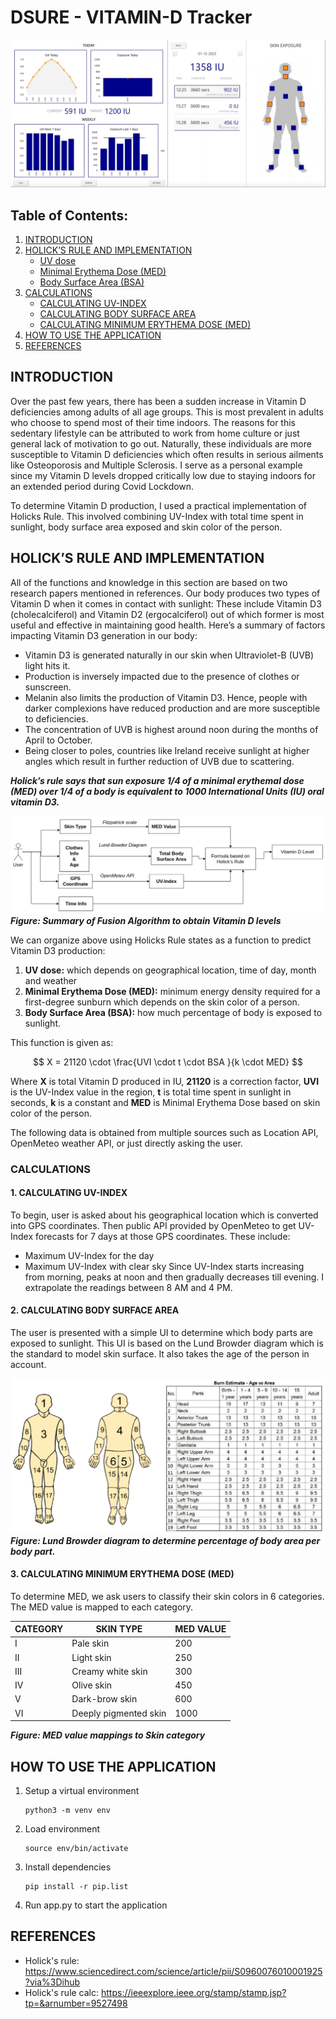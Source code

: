 # DSURE - VITAMIN-D Tracker
![Architecture](img/dsure-h.png)
## Table of Contents:
1. [INTRODUCTION](#introduction)
2. [HOLICK’S RULE AND IMPLEMENTATION](#holicks-rule-and-implementation)
    - [UV dose](#uv-dose)
    - [Minimal Erythema Dose (MED)](#minimal-erythema-dose-med)
    - [Body Surface Area (BSA)](#body-surface-area-bsa)
3. [CALCULATIONS](#calculations)
    - [CALCULATING UV-INDEX](#calculating-uv-index)
    - [CALCULATING BODY SURFACE AREA](#calculating-body-surface-area)
    - [CALCULATING MINIMUM ERYTHEMA DOSE (MED)](#calculating-minimum-erythema-dose-med)
4. [HOW TO USE THE APPLICATION](#how-to-use-the-application)
5. [REFERENCES](#references)

## INTRODUCTION
Over the past few years, there has been a sudden increase in Vitamin D deficiencies among adults of all age groups. This 
is most prevalent in adults who choose to spend most of their time indoors. The reasons for this sedentary lifestyle can 
be attributed to work from home culture or just general lack of motivation to go out. Naturally, these individuals are more 
susceptible to Vitamin D deficiencies which often results in serious ailments like Osteoporosis and Multiple Sclerosis. I 
serve as a personal example since my Vitamin D levels dropped critically low due to staying indoors for an extended period 
during Covid Lockdown.

To determine Vitamin D production, I used a practical implementation of Holicks Rule. This involved combining UV-Index 
with total time spent in sunlight, body surface area exposed and skin color of the person.

## HOLICK’S RULE AND IMPLEMENTATION
All of the functions and knowledge in this section are based on two research papers mentioned in references.
Our body produces two types of Vitamin D when it comes in contact with sunlight: These include Vitamin D3 
(cholecalciferol) and Vitamin D2 (ergocalciferol) out of which former is most useful and effective in maintaining good 
health.
Here’s a summary of factors impacting Vitamin D3 generation in our body:
- Vitamin D3 is generated naturally in our skin when Ultraviolet-B (UVB) light hits it.
- Production is inversely impacted due to the presence of clothes or sunscreen.
- Melanin also limits the production of Vitamin D3. Hence, people with darker complexions have reduced 
production and are more susceptible to deficiencies.
- The concentration of UVB is highest around noon during the months of April to October.
- Being closer to poles, countries like Ireland receive sunlight at higher angles which result in further reduction of 
UVB due to scattering.

***Holick’s rule says that sun exposure 1/4 of a minimal erythemal dose (MED) over 1/4 of a body is equivalent to 1000 
International Units (IU) oral vitamin D3.***

![Architecture](img/architecture.png)
***Figure: Summary of Fusion Algorithm to obtain Vitamin D levels***

We can organize above using Holicks Rule states as a function to predict Vitamin D3 production:
1. **UV dose:** which depends on geographical location, time of day, month and weather
2. **Minimal Erythema Dose (MED):** minimum energy density required for a first-degree sunburn which depends on 
the skin color of a person.
3. **Body Surface Area (BSA):** how much percentage of body is exposed to sunlight.

This function is given as:

$$  
X = 21120 \cdot \frac{UVI \cdot t \cdot BSA  }{k \cdot MED}
$$

Where **X** is total Vitamin D produced in IU, **21120** is a correction factor, **UVI** is the UV-Index value in the region, **t** is total 
time spent in sunlight in seconds, **k** is a constant and **MED** is Minimal Erythema Dose based on skin color of the person.

The following data is obtained from multiple sources such as Location API, OpenMeteo weather API, or just directly asking 
the user.

### CALCULATIONS

#### 1. CALCULATING UV-INDEX
To begin, user is asked about his geographical location which is converted into GPS coordinates.
Then public API provided by OpenMeteo to get UV-Index forecasts for 7 days at those GPS coordinates. These include:
- Maximum UV-Index for the day
- Maximum UV-Index with clear sky
Since UV-Index starts increasing from morning, peaks at noon and then gradually decreases till evening. I extrapolate the 
readings between 8 AM and 4 PM.

#### 2. CALCULATING BODY SURFACE AREA
The user is presented with a simple UI to determine which body parts are exposed to sunlight. This UI is based on the Lund 
Browder diagram which is the standard to model skin surface. It also takes the age of the person in account.

![Lund Bowder mappings](img/lund_bowder.png)
***Figure: Lund Browder diagram to determine percentage of body area per body part.***

#### 3. CALCULATING MINIMUM ERYTHEMA DOSE (MED)
To determine MED, we ask users to classify their skin colors in 6 categories. The MED value is mapped to each category.

| CATEGORY | SKIN                   TYPE | MED  VALUE |
|----------|-----------------------------|------------|
| I        | Pale            skin        | 200        |
| II       | Light  skin                 | 250        |
| III      | Creamy white skin           | 300        |
| IV       | Olive skin                  | 450        |
| V        | Dark-brow skin              | 600        |
| VI       | Deeply pigmented skin       | 1000       |

***Figure: MED value mappings to Skin category***

## HOW TO USE THE APPLICATION
1. Setup a virtual environment
    ```
    python3 -m venv env
    ```
2. Load environment
   ```
   source env/bin/activate
   ```
3. Install dependencies
    ```
    pip install -r pip.list
    ```
4. Run app.py to start the application

## REFERENCES
- Holick's rule: https://www.sciencedirect.com/science/article/pii/S0960076010001925?via%3Dihub
- Holick's rule calc: https://ieeexplore.ieee.org/stamp/stamp.jsp?tp=&arnumber=9527498

